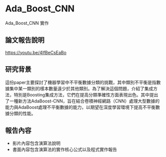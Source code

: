 # Ada_Boost_CNN
Ada_Boost_CNN 實作
## 論文報告說明
https://youtu.be/4lfBeCsEaBo
## 研究背景
這份paper主要探討了機器學習中不平衡數據分類的挑戰，其中類別不平衡是指數據集中某一類別的樣本數量遠少於其他類別。為了解決這個問題，介紹了集成方法，特別是Boosting集成方法，它們在提高分類準確性方面表現出色。其中提出了一種新方法AdaBoost-CNN，旨在結合卷積神經網路（CNN）處理大型數據的能力與AdaBoost處理不平衡數據的能力，以期望在深度學習環境下提高不平衡數據分類的性能。
## 報告內容
- 影片內容包含演算法說明 
- 書面內容包含演算法的實作核心公式以及程式實作報告
